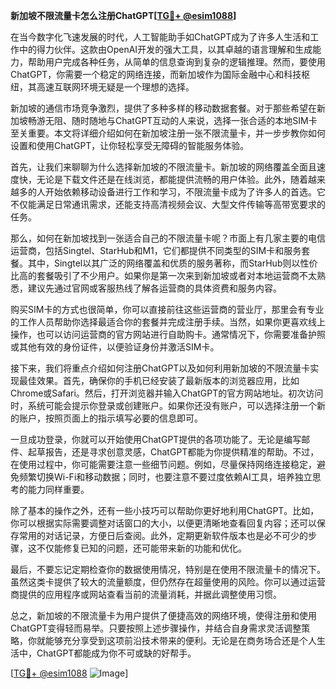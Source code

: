 **新加坡不限流量卡怎么注册ChatGPT[[TG💪+ @esim1088](https://t.me/s/esim1088)]**

在当今数字化飞速发展的时代，人工智能助手如ChatGPT成为了许多人生活和工作中的得力伙伴。这款由OpenAI开发的强大工具，以其卓越的语言理解和生成能力，帮助用户完成各种任务，从简单的信息查询到复杂的逻辑推理。然而，要使用ChatGPT，你需要一个稳定的网络连接，而新加坡作为国际金融中心和科技枢纽，其高速互联网环境无疑是一个理想的选择。

新加坡的通信市场竞争激烈，提供了多种多样的移动数据套餐。对于那些希望在新加坡畅游无阻、随时随地与ChatGPT互动的人来说，选择一张合适的本地SIM卡至关重要。本文将详细介绍如何在新加坡注册一张不限流量卡，并一步步教你如何设置和使用ChatGPT，让你轻松享受无障碍的智能服务体验。

首先，让我们来聊聊为什么选择新加坡的不限流量卡。新加坡的网络覆盖全面且速度快，无论是下载文件还是在线浏览，都能提供流畅的用户体验。此外，随着越来越多的人开始依赖移动设备进行工作和学习，不限流量卡成为了许多人的首选。它不仅能满足日常通讯需求，还能支持高清视频会议、大型文件传输等高带宽要求的任务。

那么，如何在新加坡找到一张适合自己的不限流量卡呢？市面上有几家主要的电信运营商，包括Singtel、StarHub和M1，它们都提供不同类型的SIM卡和服务套餐。其中，Singtel以其广泛的网络覆盖和优质的服务著称，而StarHub则以性价比高的套餐吸引了不少用户。如果你是第一次来到新加坡或者对本地运营商不太熟悉，建议先通过官网或客服热线了解各运营商的具体资费和服务内容。

购买SIM卡的方式也很简单，你可以直接前往这些运营商的营业厅，那里会有专业的工作人员帮助你选择最适合你的套餐并完成注册手续。当然，如果你更喜欢线上操作，也可以访问运营商的官方网站进行自助购卡。通常情况下，你需要准备护照或其他有效的身份证件，以便验证身份并激活SIM卡。

接下来，我们将重点介绍如何注册ChatGPT以及如何利用新加坡的不限流量卡实现最佳效果。首先，确保你的手机已经安装了最新版本的浏览器应用，比如Chrome或Safari。然后，打开浏览器并输入ChatGPT的官方网站地址。初次访问时，系统可能会提示你登录或创建账户。如果你还没有账户，可以选择注册一个新的账户，按照页面上的指示填写必要的信息即可。

一旦成功登录，你就可以开始使用ChatGPT提供的各项功能了。无论是编写邮件、起草报告，还是寻求创意灵感，ChatGPT都能为你提供精准的帮助。不过，在使用过程中，你可能需要注意一些细节问题。例如，尽量保持网络连接稳定，避免频繁切换Wi-Fi和移动数据；同时，也要注意不要过度依赖AI工具，培养独立思考的能力同样重要。

除了基本的操作之外，还有一些小技巧可以帮助你更好地利用ChatGPT。比如，你可以根据实际需要调整对话窗口的大小，以便更清晰地查看回复内容；还可以保存常用的对话记录，方便日后查阅。此外，定期更新软件版本也是必不可少的步骤，这不仅能修复已知的问题，还可能带来新的功能和优化。

最后，不要忘记定期检查你的数据使用情况，特别是在使用不限流量卡的情况下。虽然这类卡提供了较大的流量额度，但仍然存在超量使用的风险。你可以通过运营商提供的应用程序或网站查看当前的流量消耗，并据此调整使用习惯。

总之，新加坡的不限流量卡为用户提供了便捷高效的网络环境，使得注册和使用ChatGPT变得轻而易举。只要按照上述步骤操作，并结合自身需求灵活调整策略，你就能够充分享受到这项前沿技术带来的便利。无论是在商务场合还是个人生活中，ChatGPT都能成为你不可或缺的好帮手。

[[TG💪+ @esim1088](https://t.me/s/esim1088) ![Image](https://i.postimg.cc/4NQfJmqS/Snipaste-2025-05-13-00-14-12.png)]
